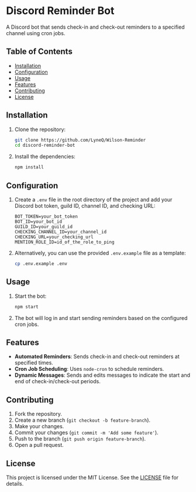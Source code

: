 # Discord Reminder Bot

A Discord bot that sends check-in and check-out reminders to a specified channel using cron jobs.

## Table of Contents

- [Installation](#installation)
- [Configuration](#configuration)
- [Usage](#usage)
- [Features](#features)
- [Contributing](#contributing)
- [License](#license)

## Installation

1. Clone the repository:
    ```sh
    git clone https://github.com/LyneQ/Wilson-Reminder
    cd discord-reminder-bot
    ```

2. Install the dependencies:
    ```sh
    npm install
    ```

## Configuration

1. Create a `.env` file in the root directory of the project and add your Discord bot token, guild ID, channel ID, and checking URL:
    ```dotenv
    BOT_TOKEN=your_bot_token
    BOT_ID=your_bot_id
    GUILD_ID=your_guild_id
    CHECKING_CHANNEL_ID=your_channel_id
    CHECKING_URL=your_checking_url
    MENTION_ROLE_ID=id_of_the_role_to_ping
    ```

2. Alternatively, you can use the provided `.env.example` file as a template:
    ```sh
    cp .env.example .env
    ```

## Usage

1. Start the bot:
    ```sh
    npm start
    ```

2. The bot will log in and start sending reminders based on the configured cron jobs.

## Features

- **Automated Reminders**: Sends check-in and check-out reminders at specified times.
- **Cron Job Scheduling**: Uses `node-cron` to schedule reminders.
- **Dynamic Messages**: Sends and edits messages to indicate the start and end of check-in/check-out periods.

## Contributing

1. Fork the repository.
2. Create a new branch (`git checkout -b feature-branch`).
3. Make your changes.
4. Commit your changes (`git commit -m 'Add some feature'`).
5. Push to the branch (`git push origin feature-branch`).
6. Open a pull request.

## License

This project is licensed under the MIT License. See the [LICENSE](LICENSE) file for details.
